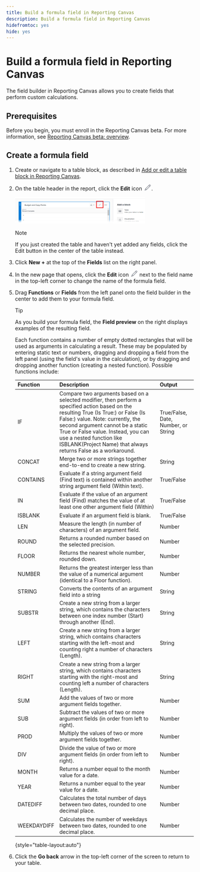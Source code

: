 ```yaml
---
title: Build a formula field in Reporting Canvas
description: Build a formula field in Reporting Canvas
hidefromtoc: yes
hide: yes
---
```


# Build a formula field in Reporting Canvas

The field builder in Reporting Canvas allows you to create fields that perform custom calculations.

## Prerequisites

Before you begin, you must enroll in the Reporting Canvas beta. For more information, see [Reporting Canvas beta: overview](/help/quicksilver/product-announcements/betas/canvas-dashboards-beta/reporting-canvas-beta-overview.md).

## Create a formula field

1. Create or navigate to a table block, as described in [Add or edit a table block in Reporting Canvas](../../../reports-and-dashboards/reporting-canvas/table-blocks/add-or-edit-report-table.md).
1. On the table header in the report, click the **Edit** icon ![](assets/edit-icon.png).

   ![](assets/edit-icon-table-header-350x71.png)

   >[!NOTE]
   >
   >If you just created the table and haven't yet added any fields, click the Edit button in the center of the table instead.

1. Click **New +** at the top of the **Fields** list on the right panel.
1. In the new page that opens, click the **Edit** icon ![](assets/edit-icon.png) next to the field name in the top-left corner to change the name of the formula field.
1. Drag **Functions** or **Fields** from the left panel onto the field builder in the center to add them to your formula field.


   >[!TIP]
   >
   >As you build your formula field, the **Field preview** on the right displays examples of the resulting field.

   Each function contains a number of empty dotted rectangles that will be used as arguments in calculating a result. These may be populated by entering static text or numbers, dragging and dropping a field from the left panel (using the field's value in the calculation), or by dragging and dropping another function (creating a nested function). Possible functions include:

   | Function |Description |Output |
   |---|---|---|
   | IF | Compare two arguments based on a selected modifier, then perform a specified action based on the resulting True (Is True:) or False (Is False:) value. Note: currently, the second argument cannot be a static True or False value. Instead, you can use a nested function like ISBLANK(Project Name) that always returns False as a workaround. |True/False, Date, Number, or String |
   | CONCAT |Merge two or more strings together end-to-end to create a new string. |String |
   | CONTAINS |Evaluate if a string argument field (Find text) is contained within another string argument field (Within text). |True/False |
   | IN |Evaluate if the value of an argument field (Find) matches the value of at least one other argument field (Within) |True/False |
   | ISBLANK |Evaluate if an argument field is blank. |True/False |
   | LEN |Measure the length (in number of characters) of an argument field. |Number |
   | ROUND |Returns a rounded number based on the selected precision. |Number |
   | FLOOR |Returns the nearest whole number, rounded down. |Number |
   | NUMBER |Returns the greatest interger less than the value of a numerical argument (identical to a Floor function). |Number |
   | STRING |Converts the contents of an argument field into a string |String |
   | SUBSTR |Create a new string from a larger string, which contains the characters between one index number (Start) through another (End). |String |
   | LEFT |Create a new string from a larger string, which contains characters starting with the left-most and counting right a number of characters (Length). |String |
   | RIGHT |Create a new string from a larger string, which contains characters starting with the right-most and counting left a number of characters (Length). |String |
   | SUM |Add the values of two or more argument fields together. |Number |
   | SUB |Subtract the values of two or more argument fields (in order from left to right). |Number |
   | PROD |Multiply the values of two or more argument fields together. |Number |
   | DIV |Divide the value of two or more argument fields (in order from left to right). |Number |
   | MONTH |Returns a number equal to the month value for a date. |Number |
   | YEAR |Returns a number equal to the year value for a date. |Number |
   | DATEDIFF |Calculates the total number of days between two dates, rounded to one decimal place. |Number |
   | WEEKDAYDIFF |Calculates the number of weekdays between two dates, rounded to one decimal place. |Number |   

   {style="table-layout:auto"}

1. Click the **Go back** arrow in the top-left corner of the screen to return to your table.
